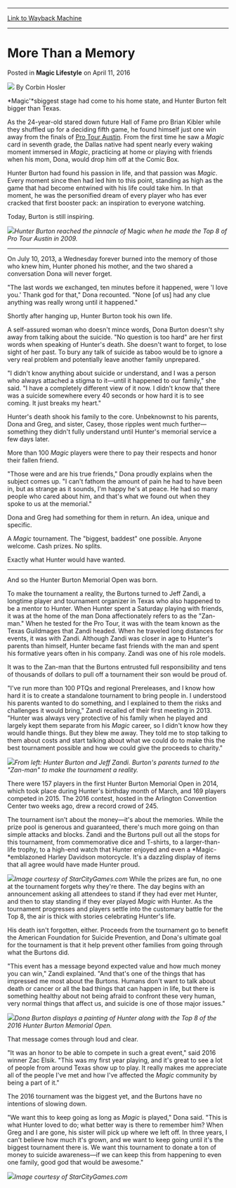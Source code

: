 
---
[Link to Wayback Machine](https://web.archive.org/web/20160411190924/http://magic.wizards.com/en/articles/archive/magic-lifestyle/more-memory-2016-04-11)

[_metadata_:author]:- "Corbin Hosler"
[_metadata_:description]:- "The annual Hunter Burton Memorial Open is played in honor of a friend and loved one whose memory still does great things in his community."
[_metadata_:generator]:- "Drupal 7 (http://drupal.org)"
[_metadata_:node]:- "1015611"
[_metadata_:publish_date]:- "2016-04-11"
[_metadata_:source]:- "div-main-content"
[_metadata_:title]:- "More Than a Memory"
[_metadata_:wayback_capture_timestamp]:- "2016-04-11 19:09:24"
[_metadata_:wayback_raw_url]:- "https://web.archive.org/web/20160411190924id_/http://magic.wizards.com/en/articles/archive/magic-lifestyle/more-memory-2016-04-11"
[_metadata_:wayback_url]:- "http://magic.wizards.com/en/articles/archive/magic-lifestyle/more-memory-2016-04-11"
---


More Than a Memory
==================



 Posted in **Magic Lifestyle**
 on April 11, 2016 






![](https://media.magic.wizards.com/styles/auth_small/public/images/person/hosler.jpg)
By Corbin Hosler











*Magic'*sbiggest stage had come to his home state, and Hunter Burton felt bigger than Texas.


As the 24-year-old stared down future Hall of Fame pro Brian Kibler while they shuffled up for a deciding fifth game, he found himself just one win away from the finals of [Pro Tour Austin](http://magic.wizards.com/en/events/coverage/ptaus09). From the first time he saw a *Magic* card in seventh grade, the Dallas native had spent nearly every waking moment immersed in *Magic*, practicing at home or playing with friends when his mom, Dona, would drop him off at the Comic Box.


Hunter Burton had found his passion in life, and that passion was *Magic*. Every moment since then had led him to this point, standing as high as the game that had become entwined with his life could take him. In that moment, he was the personified dream of every player who has ever cracked that first booster pack: an inspiration to everyone watching.


Today, Burton is still inspiring.



![](https://media.magic.wizards.com/image_legacy_migration/mtg/images/daily/events/ptaus09/sf1_burton2.jpg)*Hunter Burton reached the pinnacle of* Magic *when he made the Top 8 of Pro Tour Austin in 2009.*



---

On July 10, 2013, a Wednesday forever burned into the memory of those who knew him, Hunter phoned his mother, and the two shared a conversation Dona will never forget.


"The last words we exchanged, ten minutes before it happened, were 'I love you.' Thank god for that," Dona recounted. "None [of us] had any clue anything was really wrong until it happened."


Shortly after hanging up, Hunter Burton took his own life.


A self-assured woman who doesn't mince words, Dona Burton doesn't shy away from talking about the suicide. "No question is too hard" are her first words when speaking of Hunter's death. She doesn't want to forget, to lose sight of her past. To bury any talk of suicide as taboo would be to ignore a very real problem and potentially leave another family unprepared.


"I didn't know anything about suicide or understand, and I was a person who always attached a stigma to it—until it happened to our family," she said. "I have a completely different view of it now. I didn't know that there was a suicide somewhere every 40 seconds or how hard it is to see coming. It just breaks my heart."


Hunter's death shook his family to the core. Unbeknownst to his parents, Dona and Greg, and sister, Casey, those ripples went much further—something they didn't fully understand until Hunter's memorial service a few days later.


More than 100 *Magic* players were there to pay their respects and honor their fallen friend.


"Those were and are his true friends," Dona proudly explains when the subject comes up. "I can't fathom the amount of pain he had to have been in, but as strange as it sounds, I'm happy he's at peace. He had so many people who cared about him, and that's what we found out when they spoke to us at the memorial."


Dona and Greg had something for them in return. An idea, unique and specific.


A *Magic* tournament. The "biggest, baddest" one possible. Anyone welcome. Cash prizes. No splits.


Exactly what Hunter would have wanted.




---

And so the Hunter Burton Memorial Open was born.


To make the tournament a reality, the Burtons turned to Jeff Zandi, a longtime player and tournament organizer in Texas who also happened to be a mentor to Hunter. When Hunter spent a Saturday playing with friends, it was at the home of the man Dona affectionately refers to as the "Zan-man." When he tested for the Pro Tour, it was with the team known as the Texas Guildmages that Zandi headed. When he traveled long distances for events, it was with Zandi. Although Zandi was closer in age to Hunter's parents than himself, Hunter became fast friends with the man and spent his formative years often in his company. Zandi was one of his role models.


It was to the Zan-man that the Burtons entrusted full responsibility and tens of thousands of dollars to pull off a tournament their son would be proud of.


"I've run more than 100 PTQs and regional Prereleases, and I know how hard it is to create a standalone tournament to bring people in. I understood his parents wanted to do something, and I explained to them the risks and challenges it would bring," Zandi recalled of their first meeting in 2013. "Hunter was always very protective of his family when he played and largely kept them separate from his *Magic* career, so I didn't know how they would handle things. But they blew me away. They told me to stop talking to them about costs and start talking about what we could do to make this the best tournament possible and how we could give the proceeds to charity."



![](https://media.wizards.com/2016/images/daily/ML20160411_Hunter-Zandi.jpg)*From left: Hunter Burton and Jeff Zandi. Burton's parents turned to the "Zan-man" to make the tournament a reality.*

There were 157 players in the first Hunter Burton Memorial Open in 2014, which took place during Hunter's birthday month of March, and 169 players competed in 2015. The 2016 contest, hosted in the Arlington Convention Center two weeks ago, drew a record crowd of 245.


The tournament isn't about the money—it's about the memories. While the prize pool is generous and guaranteed, there's much more going on than simple attacks and blocks. Zandi and the Burtons pull out all the stops for this tournament, from commemorative dice and T-shirts, to a larger-than-life trophy, to a high-end watch that Hunter enjoyed and even a *Magic-*emblazoned Harley Davidson motorcycle. It's a dazzling display of items that all agree would have made Hunter proud.



![](https://media.wizards.com/2016/images/daily/04162014zandi4.png)*Image courtesy of StarCityGames.com*
While the prizes are fun, no one at the tournament forgets why they're there. The day begins with an announcement asking all attendees to stand if they had ever met Hunter, and then to stay standing if they ever played *Magic* with Hunter. As the tournament progresses and players settle into the customary battle for the Top 8, the air is thick with stories celebrating Hunter's life.


His death isn't forgotten, either. Proceeds from the tournament go to benefit the American Foundation for Suicide Prevention, and Dona's ultimate goal for the tournament is that it help prevent other families from going through what the Burtons did.


"This event has a message beyond expected value and how much money you can win," Zandi explained. "And that's one of the things that has impressed me most about the Burtons. Humans don't want to talk about death or cancer or all the bad things that can happen in life, but there is something healthy about not being afraid to confront these very human, very normal things that affect us, and suicide is one of those major issues."



![](https://media.wizards.com/2016/images/daily/ML20160411_Top8.jpg)*Dona Burton displays a painting of Hunter along with the Top 8 of the 2016 Hunter Burton Memorial Open.*

That message comes through loud and clear.


"It was an honor to be able to compete in such a great event," said 2016 winner Zac Elsik. "This was my first year playing, and it's great to see a lot of people from around Texas show up to play. It really makes me appreciate all of the people I've met and how I've affected the *Magic* community by being a part of it."


The 2016 tournament was the biggest yet, and the Burtons have no intentions of slowing down.


"We want this to keep going as long as *Magic* is played," Dona said. "This is what Hunter loved to do; what better way is there to remember him? When Greg and I are gone, his sister will pick up where we left off. In three years, I can't believe how much it's grown, and we want to keep going until it's the biggest tournament there is. We want this tournament to donate a ton of money to suicide awareness—if we can keep this from happening to even one family, good god that would be awesome."



![](https://media.wizards.com/2016/images/daily/04162014zandi8.png)*Image courtesy of StarCityGames.com*





